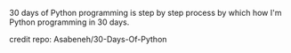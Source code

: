 30 days of Python programming is step by step process by which how I'm Python programming in 30 days.

credit repo: Asabeneh/30-Days-Of-Python